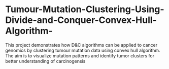 # Tumour-Mutation-Clustering-Using-Divide-and-Conquer-Convex-Hull-Algorithm-
This project demonstrates how D&amp;C algorithms can be applied to cancer genomics by clustering tumour mutation data using convex hull algorithm. The aim is to visualize mutation patterns and identify tumor clusters for better understanding of carcinogensis

